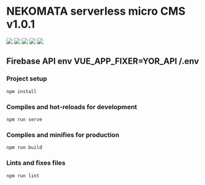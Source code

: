 #  NEKOMATA serverless micro CMS v1.0.1
 ![](https://i.ibb.co/qkCfKGW/01.png)
 ![](https://i.ibb.co/WKSzR28/02.png)
 ![](https://i.ibb.co/68M648q/1.png)
 ![](https://i.ibb.co/5LTFHch/2.png)
 ![](https://i.ibb.co/6rsCbB9/image.png)

## Firebase API env VUE_APP_FIXER=YOR_API /.env

### Project setup
```
npm install
```

### Compiles and hot-reloads for development
```
npm run serve
```

### Compiles and minifies for production
```
npm run build
```

### Lints and fixes files
```
npm run lint
```

